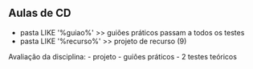 ## Aulas de CD

- pasta LIKE '%guiao%' >> guiões práticos passam a todos os testes
- pasta LIKE '%recurso%' >> projeto de recurso (9)

Avaliação da disciplina:
	- projeto
	- guiões práticos
	- 2 testes teóricos

